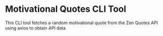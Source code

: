 # Motivational Quotes CLI Tool

This CLI tool fetches a random motivational quote from the Zen Quotes API using axios to obtain API data